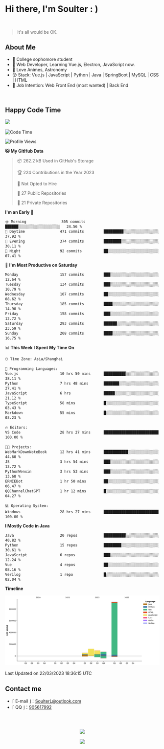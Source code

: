<!-- [![Bilibili](https://img.shields.io/badge/dynamic/json?label=bilibili&query=%24.data.follower&url=https%3A%2F%2Fapi.bilibili.com%2Fx%2Frelation%2Fstat%3Fvmid%3D29867566%26jsonp%3Djsonp)](https://space.bilibili.com/29867566)
-->

# Hi there, I'm Soulter : )

<br/>

> It's all would be OK.

<!-- Made the acquaintance of [Rockchin](https://github.com/RockchinQ) in Junior 3, and starting the road of further programming learning. -->

## About Me

<ul>
<li> 🏫 College sophomore student 
<!-- <li>摄影、后期 / Photography, Video Editing -->
<!-- <li>动漫 / Anime -->
<li> 🍕 Web Developer, Learning Vue.js, Electron, JavaScript now. 
<li> 🥰 Love Animes, Astronomy
<li> 😙 Stack: Vue.js | JavaScript | Python | Java | SpringBoot | MySQL | CSS | HTML
<li> 🤗 Job Intention: Web Front End (most wanted) | Back End
<!-- <li>Minecraft, Genshin Impact, CS:GO -->
<!-- <li>Minecraft -->
<!-- <li>喜欢自然科学 / Love natural science -->
</ul>

<!-- ## 项目 / Projects
<ul>
<li> [Web] Sodiary - 一个轻量化CMS系统
<li> [Web] 学校毕业生分布图网站 https://stumap.idoknow.top
<li> [Python] 基于向日葵8号气象卫星的实时地球壁纸
<li> [Python] 自动化获取某电商售后服务平台订单信息
<li> [Java-Android] 简易的电脑远程控制项目GhostJ-安卓主控端
<li> [Java-Android] 简单的跨平台通知同步项目-安卓端
<li> [Java-Android] MinecraftServerManager - 获取MC服务器信息（版本、服务端、模式、玩家）
<li> [Java] 一个半成品的点餐系统 <s>鸽了3年了，正准备用SSM+Element重构</s> 

<li> [Java] Ticketer Server - 定制化订单管理
<li> [Java-Android] 一个可以在手机上以悬浮窗的形式运行H5游戏的软件 <s>初学Android时用来练手的</s>
<li> [C] Unlimited War - 基于Funcode游戏引擎，小组制作的一款游戏。（学校作业）
<li> <s>[Deprecated] 基于trace.moe的以图搜番的手机端（官方更新了API之后没维护，所以现在用不了了，不过这网站是真强大</s>
<li> ......
</ul> -->
<br/>

## Happy Code Time

<img src="https://wakatime.com/share/@Soulter/16f8a829-20dc-4a92-9c40-1b257459952b.svg" width="500"/>

<!--START_SECTION:waka-->
![Code Time](http://img.shields.io/badge/Code%20Time-317%20hrs%2037%20mins-blue)

![Profile Views](http://img.shields.io/badge/Profile%20Views-70-blue)

**🐱 My GitHub Data** 

> 📦 262.2 kB Used in GitHub's Storage 
 > 
> 🏆 224 Contributions in the Year 2023
 > 
> 🚫 Not Opted to Hire
 > 
> 📜 27 Public Repositories 
 > 
> 🔑 21 Private Repositories 
 > 
**I'm an Early 🐤** 

```text
🌞 Morning                305 commits         ██████░░░░░░░░░░░░░░░░░░░   24.56 % 
🌆 Daytime                471 commits         █████████░░░░░░░░░░░░░░░░   37.92 % 
🌃 Evening                374 commits         ████████░░░░░░░░░░░░░░░░░   30.11 % 
🌙 Night                  92 commits          ██░░░░░░░░░░░░░░░░░░░░░░░   07.41 % 
```
📅 **I'm Most Productive on Saturday** 

```text
Monday                   157 commits         ███░░░░░░░░░░░░░░░░░░░░░░   12.64 % 
Tuesday                  134 commits         ███░░░░░░░░░░░░░░░░░░░░░░   10.79 % 
Wednesday                107 commits         ██░░░░░░░░░░░░░░░░░░░░░░░   08.62 % 
Thursday                 185 commits         ████░░░░░░░░░░░░░░░░░░░░░   14.90 % 
Friday                   158 commits         ███░░░░░░░░░░░░░░░░░░░░░░   12.72 % 
Saturday                 293 commits         ██████░░░░░░░░░░░░░░░░░░░   23.59 % 
Sunday                   208 commits         ████░░░░░░░░░░░░░░░░░░░░░   16.75 % 
```


📊 **This Week I Spent My Time On** 


```text
🕑︎ Time Zone: Asia/Shanghai

💬 Programming Languages: 
Vue.js                   10 hrs 50 mins      ██████████░░░░░░░░░░░░░░░   38.11 % 
Python                   7 hrs 48 mins       ███████░░░░░░░░░░░░░░░░░░   27.41 % 
JavaScript               6 hrs               █████░░░░░░░░░░░░░░░░░░░░   21.12 % 
TypeScript               58 mins             █░░░░░░░░░░░░░░░░░░░░░░░░   03.43 % 
Markdown                 55 mins             █░░░░░░░░░░░░░░░░░░░░░░░░   03.23 % 

🔥 Editors: 
VS Code                  28 hrs 27 mins      █████████████████████████   100.00 % 

🐱‍💻 Projects: 
WebMarkDownNoteBook      12 hrs 41 mins      ███████████░░░░░░░░░░░░░░   44.60 % 
JS                       3 hrs 54 mins       ███░░░░░░░░░░░░░░░░░░░░░░   13.72 % 
PythonWenxin             3 hrs 53 mins       ███░░░░░░░░░░░░░░░░░░░░░░   13.68 % 
ERNIEBot                 1 hr 50 mins        ██░░░░░░░░░░░░░░░░░░░░░░░   06.47 % 
QQChannelChatGPT         1 hr 12 mins        █░░░░░░░░░░░░░░░░░░░░░░░░   04.27 % 

💻 Operating System: 
Windows                  28 hrs 27 mins      █████████████████████████   100.00 % 
```

**I Mostly Code in Java** 

```text
Java                     20 repos            ██████████░░░░░░░░░░░░░░░   40.82 % 
Python                   15 repos            ████████░░░░░░░░░░░░░░░░░   30.61 % 
JavaScript               6 repos             ███░░░░░░░░░░░░░░░░░░░░░░   12.24 % 
Vue                      4 repos             ██░░░░░░░░░░░░░░░░░░░░░░░   08.16 % 
Verilog                  1 repo              █░░░░░░░░░░░░░░░░░░░░░░░░   02.04 % 
```



**Timeline**

![Lines of Code chart](https://raw.githubusercontent.com/Soulter/Soulter/main/assets/bar_graph.png)


 Last Updated on 22/03/2023 18:36:15 UTC
<!--END_SECTION:waka-->

## Contact me

-  ⌈ E-mail ⌋：[SoulterL@outlook.com](SoulterL@outlook.com)
-  ⌈ QQ ⌋：[905617992](https://qm.qq.com/cgi-bin/qm/qr?k=ZO0dHlDXgp2jBztY9xsdkUoZtQ8YcNw8&noverify=0)
<br/>
<br/>

<p align="center">
 <img href="https://github.com/Soulter" src="https://github-readme-stats.vercel.app/api?username=Soulter&title_color=fa4694&count_private=true&theme=jolly">

</p>
<p align="center">
<img src="https://profile-counter.glitch.me/{Soulter}/count.svg" />
</p>
<!-- <img height="180em" src="https://github-readme-stats.vercel.app/api/top-langs?username=Soulter&show_icons=true&locale=en&layout=compact&hide_border=true&theme=radical" alt="Soulter" align = "center"/></p> -->

<!-- ![Metrics](https://metrics.lecoq.io/Soulter?template=classic&isocalendar=1&isocalendar.duration=full-year) -->

<!-- ![Metrics](https://metrics.lecoq.io/Soulter?template=classic&isocalendar=1&isocalendar.duration=full-year)
， -->
